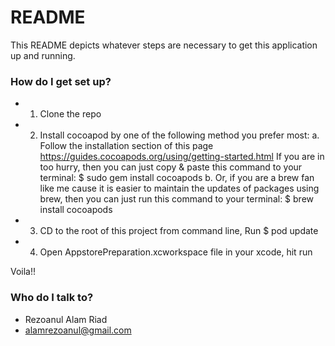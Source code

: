 # README #

This README depicts whatever steps are necessary to get this application up and running.

### How do I get set up? ###

* 1. Clone the repo 
* 2. Install cocoapod by one of the following method you prefer most:
     a. Follow the installation section of this page https://guides.cocoapods.org/using/getting-started.html
If you are in too hurry, then you can just copy & paste this command to your terminal: 
$ sudo gem install cocoapods
     b. Or, if you are a brew fan like me cause it is easier to maintain the updates of packages using brew, 
then you can just run this command to your terminal: $ brew install cocoapods

* 3. CD to the root of this project from command line, Run $ pod update 
* 4. Open AppstorePreparation.xcworkspace file in your xcode, hit run 

Voila!!

### Who do I talk to? ###

* Rezoanul Alam Riad
* alamrezoanul@gmail.com
